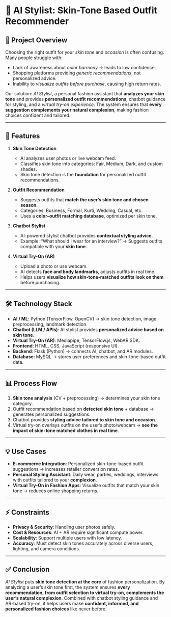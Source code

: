 # 👗 AI Stylist: Skin-Tone Based Outfit Recommender

## 📌 Project Overview
Choosing the right outfit for your *skin tone* and *occasion* is often confusing. Many people struggle with:
- Lack of awareness about *color harmony* → leads to low confidence.  
- Shopping platforms providing *generic recommendations*, not personalized advice.  
- Inability to *visualize outfits before purchase*, causing high return rates.  

Our solution: *AI Stylist*, a personal fashion assistant that **analyzes your skin tone** and provides **personalized outfit recommendations**, chatbot guidance for styling, and a *virtual try-on experience*. The system ensures that **every suggestion complements your natural complexion**, making fashion choices confident and tailored.

---

## 🚀 Features
1. **Skin Tone Detection**  
   - AI analyzes user photos or live webcam feed.  
   - Classifies skin tone into categories: Fair, Medium, Dark, and custom shades.  
   - Skin tone detection is the **foundation** for personalized outfit recommendations.

2. **Outfit Recommendation**  
   - Suggests outfits that **match the user’s skin tone and chosen season**.  
   - Categories: Business, Formal, Kurti, Wedding, Casual, etc.  
   - Uses a **color–outfit matching database**, optimized per skin tone.

3. **Chatbot Stylist**  
   - AI-powered stylist chatbot provides **contextual styling advice**.  
   - Example: “What should I wear for an interview?” → Suggests outfits compatible with your **skin tone**.

4. **Virtual Try-On (AR)**  
   - Upload a photo or use webcam.  
   - AI detects **face and body landmarks**, adjusts outfits in real time.  
   - Helps users **visualize how skin-tone-matched outfits look on them** before purchasing.

---

## 🛠 Technology Stack
- **AI / ML**: Python (TensorFlow, OpenCV) → skin tone detection, image preprocessing, landmark detection.  
- **Chatbot (LLM / APIs)**: AI stylist provides **personalized advice based on skin tone**.  
- **Virtual Try-On (AR)**: Mediapipe, TensorFlow.js, WebAR SDK.  
- **Frontend**: HTML, CSS, JavaScript (responsive UI).  
- **Backend**: Flask (Python) → connects AI, chatbot, and AR modules.  
- **Database**: MySQL → stores user preferences and skin-tone-based outfit data.

---

## 📊 Process Flow
1. **Skin tone analysis** (CV + preprocessing) → determines your skin tone category.  
2. Outfit recommendation based on **detected skin tone** + database → generates personalized suggestions.  
3. Chatbot provides **styling advice tailored to skin tone and occasion**.  
4. Virtual try-on overlays outfits on the user’s photo/webcam → **see the impact of skin-tone matched clothes in real time**.

---

## 💡 Use Cases
- **E-commerce Integration**: Personalized skin-tone-based outfit suggestions → increases retailer conversion rates.  
- **Personal Styling Assistant**: Daily wear, parties, weddings, interviews with outfits tailored to your **complexion**.  
- **Virtual Try-On in Fashion Apps**: Visualize outfits that match your skin tone → reduces online shopping returns.

---

## ⚡ Constraints
- **Privacy & Security**: Handling user photos safely.  
- **Cost & Resources**: AI + AR require significant compute power.  
- **Scalability**: Support multiple users with low latency.  
- **Accuracy**: Must detect skin tones accurately across diverse users, lighting, and camera conditions.

---

## ✅ Conclusion
*AI Stylist* puts **skin tone detection at the core** of fashion personalization. By analyzing a user’s skin tone first, the system ensures **every recommendation, from outfit selection to virtual try-on, complements the user’s natural complexion**. Combined with chatbot styling guidance and AR-based try-on, it helps users make **confident, informed, and personalized fashion choices** like never before.

